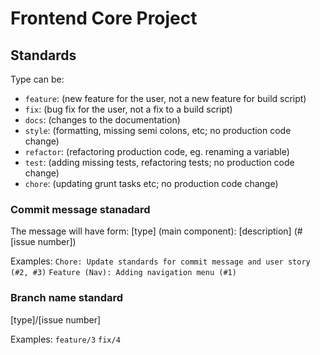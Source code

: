 # Frontend Core Project

## Standards 
Type can be:
- `feature`: (new feature for the user, not a new feature for build script)
- `fix`: (bug fix for the user, not a fix to a build script)
- `docs`: (changes to the documentation)
- `style`: (formatting, missing semi colons, etc; no production code change)
- `refactor`: (refactoring production code, eg. renaming a variable)
- `test`: (adding missing tests, refactoring tests; no production code change)
- `chore`: (updating grunt tasks etc; no production code change)

### Commit message stanadard
The message will have form:
[type] (main component): [description] (#[issue number])

Examples:
`Chore: Update standards for commit message and user story (#2, #3)`
`Feature (Nav): Adding navigation menu (#1)`

### Branch name standard
[type]/[issue number]

Examples: 
`feature/3`
`fix/4`
